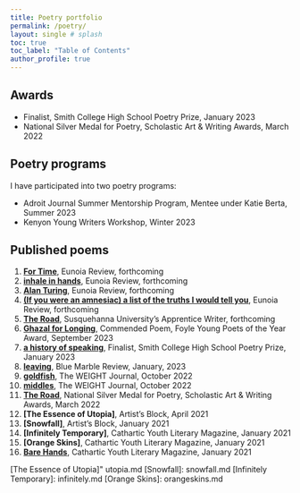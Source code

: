 ```yaml
---
title: Poetry portfolio
permalink: /poetry/
layout: single # splash
toc: true
toc_label: "Table of Contents"
author_profile: true
---
```


## Awards
- Finalist, Smith College High School Poetry Prize, January 2023 
- National Silver Medal for Poetry, Scholastic Art & Writing Awards, March 2022

## Poetry programs
I have participated into two poetry programs:
- Adroit Journal Summer Mentorship Program, Mentee under Katie Berta, Summer 2023
- Kenyon Young Writers Workshop, Winter 2023

## Published poems

1. **[For Time]**, Eunoia Review, forthcoming
1. **[inhale in hands]**, Eunoia Review, forthcoming
1. **[Alan Turing]**, Eunoia Review, forthcoming
1. **[(If you were an amnesiac) a list of the truths I would tell you]**, Eunoia Review, forthcoming
1. **[The Road]**, Susquehanna University’s Apprentice Writer, forthcoming
1. **[Ghazal for Longing]**, Commended Poem, Foyle Young Poets of the Year Award, September 2023 
1. **[a history of speaking]**, Finalist, Smith College High School Poetry Prize, January 2023 
1. **[leaving]**, Blue Marble Review, January, 2023
1. **[goldfish]**, The WEIGHT Journal, October 2022
1. **[middles]**, The WEIGHT Journal, October 2022
1. **[The Road]**, National Silver Medal for Poetry, Scholastic Art & Writing Awards, March 2022
1. **[The Essence of Utopia]**, Artist’s Block, April 2021
1. **[Snowfall]**, Artist’s Block, January 2021
1. **[Infinitely Temporary]**, Cathartic Youth Literary Magazine, January 2021
1. **[Orange Skins]**, Cathartic Youth Literary Magazine, January 2021
1. **[Bare Hands]**, Cathartic Youth Literary Magazine, January 2021

<!-- Links -->
[a history of speaking]: https://www.smith.edu/academics/applied-learning-research/boutelle-day-poetry-center/high-school-poetry-prize
[leaving]: https://bluemarblereview.com/leaving/
[goldfish]: https://www.theweightjournal.com/post/goldfish-poetry-by-elena-ferrari
[middles]: https://www.theweightjournal.com/post/middles-poetry-by-elena-ferrari
[The Road]: https://www.artandwriting.org/gallery/594002
[Bare Hands]: https://www.catharticlitmagazine.com/magazine/bare-hands-by-elena-ferrari-15-massachusetts
[For Time]: fortime.md
[inhale in hands]: inhale.md
[Alan Turing]: turing.md
[(If you were an amnesiac) a list of the truths I would tell you]: amnesiac.md
[Ghazal for Longing]: ghazal.md
[The Essence of Utopia]" utopia.md
[Snowfall]: snowfall.md
[Infinitely Temporary]: infinitely.md
[Orange Skins]: orangeskins.md
